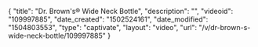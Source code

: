 {
    "title": "Dr. Brown's&reg;  Wide Neck Bottle",
    "description": "",
    "videoid": "109997885",
    "date_created": "1502524161",
    "date_modified": "1504803553",
    "type": "captivate",
    "layout": "video",
    "url": "\/v\/dr-brown-s-wide-neck-bottle\/109997885"
}